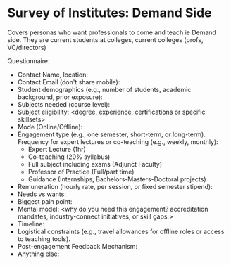 # Survey of Institutes: Demand Side

Covers personas who want professionals to come and teach ie Demand side. They are current students at colleges, current colleges (profs, VC/directors)

Questionnaire:
- Contact Name, location:
- Contact Email (don't share mobile):
- Student demographics (e.g., number of students, academic background, prior exposure):
- Subjects needed (course level): <TE Mech Eng Fluid Mechanics>
- Subject eligibility: <degree, experience, certifications or specific skillsets>
- Mode (Online/Offline):
- Engagement type (e.g., one semester, short-term, or long-term). Frequency for expert lectures or co-teaching (e.g., weekly, monthly):
	- Expert Lecture (1hr)
	- Co-teaching (20% syllabus)
	- Full subject including exams (Adjunct Faculty)
	- Professor of Practice (Full/part time)
	- Guidance (Internships, Bachelors-Masters-Doctoral projects)
- Remuneration  (hourly rate, per session, or fixed semester stipend):
- Needs vs wants:
- Biggest pain point:
- Mental model: <why do you need this engagement? accreditation mandates, industry-connect initiatives, or skill gaps.>
- Timeline: <Urgency>
- Logistical constraints (e.g., travel allowances for offline roles or access to teaching tools).
- Post-engagement Feedback Mechanism: 
- Anything else:

